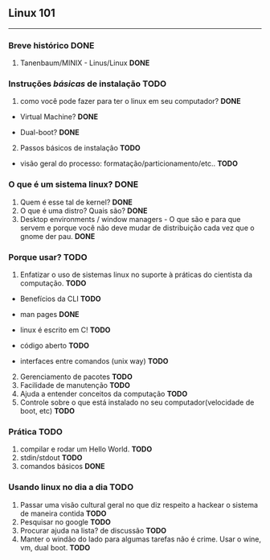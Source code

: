 ## Linux 101
---

### Breve histórico **DONE**
1.  Tanenbaum/MINIX - Linus/Linux **DONE**
### Instruções *básicas* de instalação **TODO**
1. como você pode fazer para ter o linux em seu computador? **DONE**

* Virtual Machine? **DONE**

* Dual-boot? **DONE**

2. Passos básicos de instalação **TODO**

* visão geral do processo: formatação/particionamento/etc.. **TODO**

### O que é um sistema linux? **DONE**
1. Quem é esse tal de kernel? **DONE**
2. O que é uma distro? Quais são? **DONE**
3. Desktop environments / window managers - O que são e para que servem e porque você não deve mudar de distribuição cada vez que o gnome der pau. **DONE**
### Porque usar? **TODO**
1. Enfatizar o uso de sistemas linux no suporte à práticas do cientista da computação. **TODO**

* Benefícios da CLI **TODO**

* man pages **DONE**

* linux é escrito em C! **TODO**

* código aberto **TODO**

* interfaces entre comandos (unix way) **TODO**

2. Gerenciamento de pacotes **TODO**
3. Facilidade de manutenção **TODO**
4. Ajuda a entender conceitos da computação **TODO**
5. Controle sobre o que está instalado no seu computador(velocidade de boot, etc) **TODO**
### Prática **TODO**
1. compilar e rodar um Hello World. **TODO**
2. stdin/stdout **TODO**
3. comandos básicos **DONE**
### Usando linux no dia a dia **TODO**
1. Passar uma visão cultural geral no que diz respeito a hackear o sistema de maneira contida **TODO**
2. Pesquisar no google **TODO**
3. Procurar ajuda na lista? de discussão **TODO**
4. Manter o windão do lado para algumas tarefas não é crime. Usar o wine, vm, dual boot. **TODO**